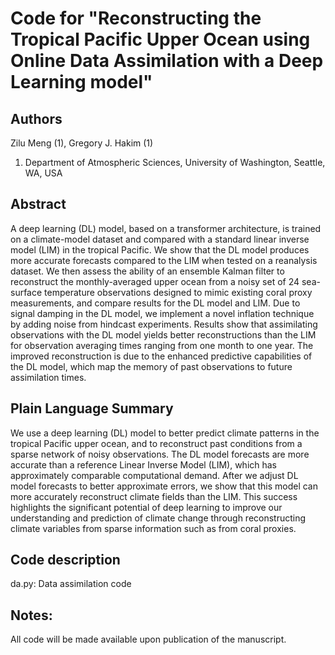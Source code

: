 # Code for "Reconstructing the Tropical Pacific Upper Ocean using Online Data Assimilation with a Deep Learning model"

## Authors

Zilu Meng (1),  Gregory J. Hakim (1)

1. Department of Atmospheric Sciences, University of Washington, Seattle, WA, USA

## Abstract

A deep learning (DL) model, based on a transformer architecture, is  trained on a climate-model dataset and compared with a standard linear inverse model (LIM) in the tropical Pacific. We show that the DL model produces more accurate forecasts compared to the LIM when tested on a reanalysis dataset. We then assess the ability of an ensemble Kalman filter to reconstruct the monthly-averaged upper ocean from a noisy set of 24  sea-surface temperature observations designed to mimic existing coral proxy measurements, and compare results for the DL model and LIM. Due to signal damping in the DL model, we implement a novel inflation technique by adding noise from hindcast experiments. Results show that assimilating observations with the DL model yields better reconstructions than the LIM for observation averaging times ranging from one month to one year. The improved reconstruction is due to the enhanced predictive capabilities of the DL model, which map the memory of past observations to future assimilation times.

## Plain Language Summary

We use a deep learning (DL) model to better predict climate patterns in the tropical Pacific upper ocean, and to reconstruct past conditions from a sparse network of noisy observations. The DL model forecasts are more accurate than a reference Linear Inverse Model (LIM), which has approximately comparable computational demand. After we adjust DL model forecasts to better approximate errors, we show that this model can more accurately reconstruct climate fields than the LIM. This success highlights the significant potential of deep learning to improve our understanding and prediction of climate change through reconstructing climate variables from sparse information such as from coral proxies. 

## Code description

da.py: Data assimilation code

## Notes:

All code will be made available upon publication of the manuscript.

